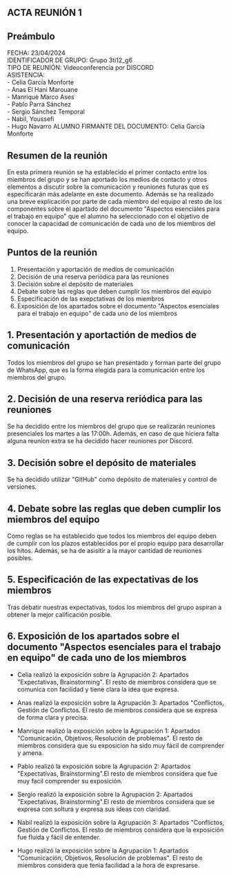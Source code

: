 ## ACTA REUNIÓN 1

## Preámbulo
  FECHA: 23/04/2024  
  IDENTIFICADOR DE GRUPO: Grupo 3ti12_g6  
  TIPO DE REUNIÓN: Videoconferencia por DISCORD  
  ASISTENCIA:  
    - Celia García Monforte  
    - Anas El Hani Marouane  
    - Manrique Marco Ases  
    - Pablo Parra Sánchez  
    - Sergio Sánchez Temporal  
    - Nabil, Youssefi  
    - Hugo Navarro 
  ALUMNO FIRMANTE DEL DOCUMENTO: Celia García Monforte

## Resumen de la reunión  
En esta primera reunión se ha establecido el primer contacto entre los miembros del grupo y se han aportado los medios de contacto y otros elementos a discutir sobre la comunicación y reuniones futuras que es especificarán más adelante en este documento. Además se ha realizado una breve explicación por parte de cada miembro del equipo al resto de los componentes sobre el apartado del documento "Aspectos esenciales para el trabajo en equipo" que el alumno ha seleccionado con el objetivo de conocer la capacidad de comunicación de cada uno de los miembros del equipo.
  
## Puntos de la reunión
1. Presentación y aportación de medios de comunicación  
2. Decisión de una reserva periódica para las reuniones  
3. Decisión sobre el depósito de materiales  
4. Debate sobre las reglas que deben cumplir los miembros del equipo  
5. Especificación de las exepctativas de los miembros  
6. Exposición de los apartados sobre el documento "Aspectos esenciales para el trabajo en equipo" de cada uno de los miembros    

## 1. Presentación y aportactión de medios de comunicación    
Todos los miembros del grupo se han presentado y forman parte del grupo de WhatsApp, que es la forma elegida para la comunicación entre los miembros del grupo.
  
## 2. Decisión de una reserva reriódica para las reuniones  
Se ha decidido entre los miembros del grupo que se realizarán reuniones presenciales los martes a las 17:00h. Además, en caso de que hiciera falta alguna reunion extra se ha decidido hacer reuniones por Discord.     

## 3. Decisión sobre el depósito de materiales  
Se ha decidido utilizar "GitHub" como depósito de materiales y control de versiones.  

## 4. Debate sobre las reglas que deben cumplir los miembros del equipo  
Como reglas se ha establecido que todos los miembros del equipo deben de cumplir con los plazos establecidos por el propio equipo para desarrollar los hitos. Además, se ha de asisitir a la mayor cantidad de reuniones posibles.  
## 5. Especificación de las expectativas de los miembros  
Tras debatir nuestras expectativas, todos los miembros del grupo aspiran a obtener la mejor calificación posible.  

## 6. Exposición de los apartados sobre el documento "Aspectos esenciales para el trabajo en equipo" de cada uno de los miembros  

- Celia realizó la exposición sobre la Agrupación 2: Apartados "Expectativas, Brainstorming". El resto de miembros considera que se comunica con facilidad y tiene clara la idea que expresa. 

- Anas realizó la exposición sobre la Agrupación 3: Apartados "Conflictos, Gestión de Conflictos. El resto de miembros considera que se expresa de forma clara y precisa.  

- Manrique realizó la exposición sobre la Agrupación 1: Apartados "Comunicación, Objetivos, Resolución de problemas". El resto de miembros considera que su exposicion ha sido muy fácil de comprender y amena.  

- Pablo realizó la exposición sobre la Agrupación 2: Apartados "Expectativas, Brainstorming".El resto de miembros considera que fue muy facil comprender su exposición.  

- Sergio realizó la exposición sobre la Agrupación 2: Apartados "Expectativas, Brainstorming".El resto de miembros considera que se expresa con soltura y expresa sus ideas con claridad.  

- Nabil realizó la exposición sobre la Agrupación 3: Apartados "Conflictos, Gestión de Conflictos. El resto de miembros considera que la exposición fue fluida y fácil de entender.  

- Hugo realizó la exposición sobre la Agrupación 1: Apartados "Comunicación, Objetivos, Resolución de problemas". El resto de miembros considera que tenia facilidad a la hora de expresarse. 

